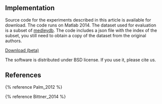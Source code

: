 ---
---

## Implementation

Source code for the experiments described in this article is available for
download. The code runs on Matlab 2014. The dataset used for evaluation is a
subset of [medleydb](http://medleydb.weebly.com/). The code includes a json file with the index of the subset,
you still need to obtain a copy of the dataset from the original authors.

[Download (beta)](http://cvssp.org/projects/maruss/new_web/downloaddeep_karaoke_code_1.0beta.zip)

The software is distributed under BSD license. If you use it, please cite us.

## References

{% reference Palm_2012 %}

{% reference Bittner_2014 %}
